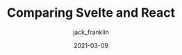 ---
author: jack_franklin
date: 2021-03-09
tags:
  - svelte
  - react
  - comparisons
target_url: https://www.jackfranklin.co.uk/blog/comparing-svelte-and-react-javascript/
title: Comparing Svelte and React
---